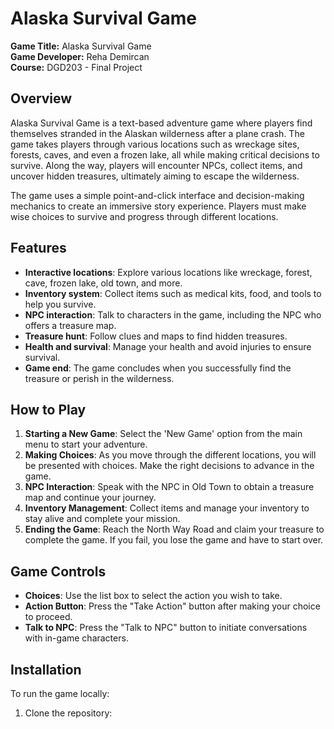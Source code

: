 # Alaska Survival Game

**Game Title:** Alaska Survival Game  
**Game Developer:** Reha Demircan  
**Course:** DGD203 - Final Project  

## Overview

Alaska Survival Game is a text-based adventure game where players find themselves stranded in the Alaskan wilderness after a plane crash. The game takes players through various locations such as wreckage sites, forests, caves, and even a frozen lake, all while making critical decisions to survive. Along the way, players will encounter NPCs, collect items, and uncover hidden treasures, ultimately aiming to escape the wilderness.

The game uses a simple point-and-click interface and decision-making mechanics to create an immersive story experience. Players must make wise choices to survive and progress through different locations.

## Features

- **Interactive locations**: Explore various locations like wreckage, forest, cave, frozen lake, old town, and more.
- **Inventory system**: Collect items such as medical kits, food, and tools to help you survive.
- **NPC interaction**: Talk to characters in the game, including the NPC who offers a treasure map.
- **Treasure hunt**: Follow clues and maps to find hidden treasures.
- **Health and survival**: Manage your health and avoid injuries to ensure survival.
- **Game end**: The game concludes when you successfully find the treasure or perish in the wilderness.

## How to Play

1. **Starting a New Game**: Select the 'New Game' option from the main menu to start your adventure.
2. **Making Choices**: As you move through the different locations, you will be presented with choices. Make the right decisions to advance in the game.
3. **NPC Interaction**: Speak with the NPC in Old Town to obtain a treasure map and continue your journey.
4. **Inventory Management**: Collect items and manage your inventory to stay alive and complete your mission.
5. **Ending the Game**: Reach the North Way Road and claim your treasure to complete the game. If you fail, you lose the game and have to start over.

## Game Controls

- **Choices**: Use the list box to select the action you wish to take.
- **Action Button**: Press the "Take Action" button after making your choice to proceed.
- **Talk to NPC**: Press the "Talk to NPC" button to initiate conversations with in-game characters.

## Installation

To run the game locally:

1. Clone the repository:
